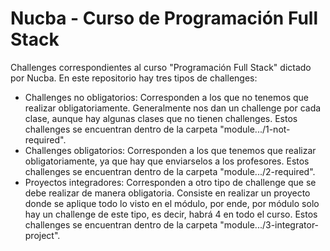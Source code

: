 # Nucba - Curso de Programación Full Stack

Challenges correspondientes al curso "Programación Full Stack" dictado por Nucba. En este repositorio hay tres tipos de challenges:

- Challenges no obligatorios: Corresponden a los que no tenemos que realizar obligatoriamente. Generalmente nos dan un challenge por cada clase, aunque hay algunas clases que no tienen challenges. Estos challenges se encuentran dentro de la carpeta "module.../1-not-required".
- Challenges obligatorios: Corresponden a los que tenemos que realizar obligatoriamente, ya que hay que enviarselos a los profesores. Estos challenges se encuentran dentro de la carpeta "module.../2-required".
- Proyectos integradores: Corresponden a otro tipo de challenge que se debe realizar de manera obligatoria. Consiste en realizar un proyecto donde se aplique todo lo visto en el módulo, por ende, por módulo solo hay un challenge de este tipo, es decir, habrá 4 en todo el curso. Estos challenges se encuentran dentro de la carpeta "module.../3-integrator-project".
